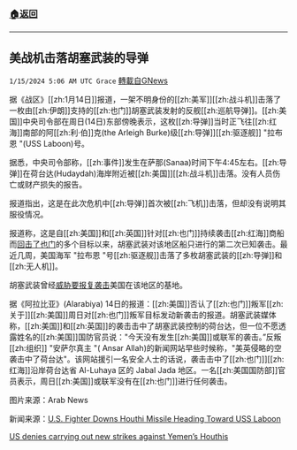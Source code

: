 ###  [:house:返回](README.md)
---


## 美战机击落胡塞武装的导弹
`1/15/2024 5:06 AM UTC Grace` [轉載自GNews](https://gnews.org/articles/2219771)

 据《战区》[[zh:1月14日]]报道，一架不明身份的[[zh:美军]][[zh:战斗机]]击落了一枚由[[zh:伊朗]]支持的[[zh:也门]]胡塞武装发射的反舰[[zh:巡航导弹]]。[[zh:美国]]中央司令部在周日(14日)东部傍晚表示，这枚[[zh:导弹]]当时正飞往[[zh:红海]]南部的阿[[zh:利·伯]]克(the Arleigh Burke)级[[zh:导弹]][[zh:驱逐舰]] "拉布恩 "(USS Laboon)号。

据悉，中央司令部称，[[zh:事件]]发生在萨那(Sanaa)时间下午4:45左右。[[zh:导弹]]在荷台达(Hudaydah)海岸附近被[[zh:美国]][[zh:战斗机]]击落。没有人员伤亡或财产损失的报告。

报道指出，这是在此次危机中[[zh:导弹]]首次被[[zh:飞机]]击落，但却没有说明其服役情况。

报道称，这是自[[zh:美国]]和[[zh:英国]]针对[[zh:也门]]持续袭击[[zh:红海]]商船而[回击了也门](https://gnews.org/m/2214642)的多个目标以来，胡塞武装对该地区船只进行的第二次已知袭击。最近几周，美国海军 "拉布恩 "号[[zh:驱逐舰]]击落了多枚胡塞武装的[[zh:导弹]]和[[zh:无人机]]。

胡塞武装曾经[威胁要报复袭击](https://gnews.org/editor/2219433)美国在该地区的基地。

据《阿拉比亚》(Alarabiya) 14日的报道：[[zh:美国]]否认了[[zh:也门]]叛军[[zh:关于]][[zh:美国]]周日对[[zh:也门]]叛军目标发动新袭击的报道。胡塞武装媒体称，[[zh:美国]]和[[zh:英国]]的袭击击中了胡塞武装控制的荷台达，但一位不愿透露姓名的[[zh:美国]]国防官员说："今天没有发生[[zh:美国]]或联军的袭击。”反叛[[zh:组织]] "安萨尔真主 "( Ansar Allah)的新闻网站早些时候称，"美英侵略的空袭击中了荷台达"。该网站援引一名安全人士的话说，袭击击中了[[zh:也门]][[zh:红海]]沿岸荷台达省 Al-Luhaya 区的 Jabal Jada 地区。一名[[zh:美国国防部]]官员表示，周日[[zh:美国]]或联军没有在[[zh:也门]]进行任何袭击。

图片来源：Arab News

新闻来源：[U.S. Fighter Downs Houthi Missile Heading Toward USS Laboon](https://www.thedrive.com/the-war-zone/u-s-fighter-downs-houthi-missile-heading-toward-uss-laboon)

[US denies carrying out new strikes against Yemen’s Houthis](https://english.alarabiya.net/News/middle-east/2024/01/14/Houthis-report-fresh-US-British-airstrikes-on-Yemen-s-Hodeida)
